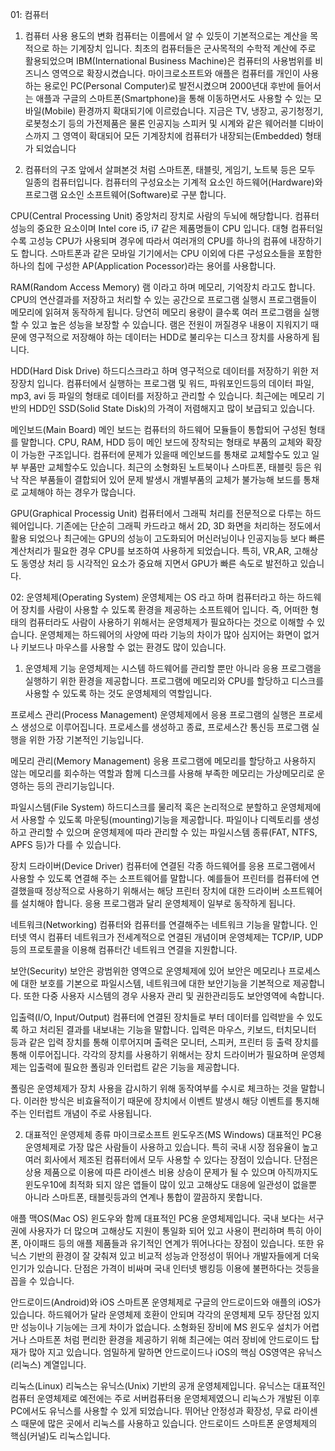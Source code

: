 01: 컴퓨터
1) 컴퓨터 사용 용도의 변화
컴퓨터는 이름에서 알 수 있듯이 기본적으로는 계산을 목적으로 하는 기계장치 입니다.
최초의 컴퓨터들은 군사목적의 수학적 계산에 주로 활용되었으며 IBM(International Business Machine)은 컴퓨터의 사용범위를 비즈니스 영역으로 확장시켰습니다.
마이크로소프트와 애플은 컴퓨터를 개인이 사용하는 용로인 PC(Personal Computer)로 발전시켰으며 2000년대 후반에 들어서는 애플과 구글의 스마트폰(Smartphone)을 통해 이동하면서도 사용할 수 있는 모바일(Mobile) 환경까지 확대되기에 이르렀습니다.
지금은 TV, 냉장고, 공기청정기, 로봇청소기 등의 가전제품은 물론 인공지능 스피커 및 시계와 같은 웨어러블 디바이스까지 그 영역이 확대되어 모든 기계장치에 컴퓨터가 내장되는(Embedded) 형태가 되었습니다

2) 컴퓨터의 구조
앞에서 살펴본것 처럼 스마트폰, 태블릿, 게임기, 노트북 등은 모두 일종의 컴퓨터입니다. 
컴퓨터의 구성요소는 기계적 요소인 하드웨어(Hardware)와 프로그램 요소인 소프트웨어(Software)로 구분 합니다.

CPU(Central Processing Unit)
중앙처리 장치로 사람의 두뇌에 해당합니다. 컴퓨터 성능의 중요한 요소이며 Intel core i5, i7 같은 제품명들이 CPU 입니다. 
대형 컴퓨터일수록 고성능 CPU가 사용되며 경우에 따라서 여러개의 CPU를 하나의 컴퓨에 내장하기도 합니다. 
스마트폰과 같은 모바일 기기에서는 CPU 이외에 다른 구성요소들을 포함한 하나의 칩에 구성한 AP(Application Pocessor)라는 용어를 사용합니다.

RAM(Random Access Memory)
램 이라고 하며 메모리, 기억장치 라고도 합니다. CPU의 연산결과를 저장하고 처리할 수 있는 공간으로 프로그램 실행시 프로그램들이 메모리에 읽혀져 동작하게 됩니다.
당연히 메모리 용량이 클수록 여러 프로그램을 실행할 수 있고 높은 성능을 보장할 수 있습니다. 
램은 전원이 꺼질경우 내용이 지워지기 때문에 영구적으로 저장해야 하는 데이터는 HDD로 불리우는 디스크 장치를 사용하게 됩니다.

HDD(Hard Disk Drive)
하드디스크라고 하며 영구적으로 데이터를 저장하기 위한 저장장치 입니다. 
컴퓨터에서 실행하는 프로그램 및 워드, 파워포인드등의 데이터 파일, mp3, avi 등 파일의 형태로 데이터를 저장하고 관리할 수 있습니다. 
최근에는 메모리 기반의 HDD인 SSD(Solid State Disk)의 가격이 저렴해지고 많이 보급되고 있습니다.

메인보드(Main Board)
메인 보드는 컴퓨터의 하드웨어 모듈들이 통합되어 구성된 형태를 말합니다. 
CPU, RAM, HDD 등이 메인 보드에 장착되는 형태로 부품의 교체와 확장이 가능한 구조입니다. 
컴퓨터에 문제가 있을때 메인보드를 통채로 교체할수도 있고 일부 부품만 교체할수도 있습니다. 
최근의 소형화된 노트북이나 스마트폰, 태블릿 등은 워낙 작은 부품들이 결합되어 있어 문제 발생시 개별부품의 교체가 불가능해 보드를 통채로 교체해야 하는 경우가 많습니다.

GPU(Graphical Processig Unit)
컴퓨터에서 그래픽 처리를 전문적으로 다루는 하드웨어입니다. 
기존에는 단순히 그래픽 카드라고 해서 2D, 3D 화면을 처리하는 정도에서 활용 되었으나 최근에는 GPU의 성능이 고도화되어 머신러닝이나 인공지능등 보다 빠른 계산처리가 필요한 경우 CPU를 보조하여 사용하게 되었습니다. 
특히, VR,AR, 고해상도 동영상 처리 등 시각적인 요소가 중요해 지면서 GPU가 빠른 속도로 발전하고 있습니다.


02: 운영체제(Operating System)
운영체제는 OS 라고 하며 컴퓨터라고 하는 하드웨어 장치를 사람이 사용할 수 있도록 환경을 제공하는 소프트웨어 입니다. 
즉, 어떠한 형태의 컴퓨터라도 사람이 사용하기 위해서는 운영체제가 필요하다는 것으로 이해할 수 있습니다.
운영체제는 하드웨어의 사양에 따라 기능의 차이가 많아 심지어는 화면이 없거나 키보드나 마우스를 사용할 수 없는 환경도 많이 있습니다.

1) 운영체제 기능
운영체제는 시스템 하드웨어를 관리할 뿐만 아니라 응용 프로그램을 실행하기 위한 환경을 제공합니다.
프로그램에 메모리와 CPU를 할당하고 디스크를 사용할 수 있도록 하는 것도 운영체제의 역할입니다.

프로세스 관리(Process Management)
운영체제에서 응용 프로그램의 실행은 프로세스 생성으로 이루어집니다. 프로세스를 생성하고 종료, 프로세스간 통신등 프로그램 실행을 위한 가장 기본적인 기능입니다.

메모리 관리(Memory Management)
응용 프로그램에 메모리를 할당하고 사용하지 않는 메모리를 회수하는 역할과 함께 디스크를 사용해 부족한 메모리는 가상메모리로 운영하는 등의 관리기능입니다.

파일시스템(File System)
하드디스크를 물리적 혹은 논리적으로 분할하고 운영체제에서 사용할 수 있도록 마운팅(mounting)기능을 제공합니다. 
파일이나 디렉토리를 생성하고 관리할 수 있으며 운영체제에 따라 관리할 수 있는 파일시스템 종류(FAT, NTFS, APFS 등)가 다를 수 있습니다.

장치 드라이버(Device Driver)
컴퓨터에 연결된 각종 하드웨어를 응용 프로그램에서 사용할 수 있도록 연결해 주는 소프트웨어를 말합니다. 
예를들어 프린터를 컴퓨터에 연결했을때 정상적으로 사용하기 위해서는 해당 프린터 장치에 대한 드라이버 소프트웨어를 설치해야 합니다. 응용 프로그램과 달리 운영체제이 일부로 동작하게 됩니다.

네트워크(Networking)
컴퓨터와 컴퓨터를 연결해주는 네트워크 기능을 말합니다. 
인터넷 역시 컴퓨터 네트워크가 전세계적으로 연결된 개념이며 운영체제는 TCP/IP, UDP 등의 프로토콜을 이용해 컴퓨터간 네트워크 연결을 지원합니다.

보안(Security)
보안은 광범위한 영역으로 운영체제에 있어 보안은 메모리나 프로세스에 대한 보호를 기본으로 파일시스템, 네트워크에 대한 보안기능을 기본적으로 제공합니다. 
또한 다중 사용자 시스템의 경우 사용자 관리 및 권한관리등도 보안영역에 속합니다.

입출력(I/O, Input/Output)
컴퓨터에 연결된 장치들로 부터 데이터를 입력받을 수 있도록 하고 처리된 결과를 내보내는 기능을 말합니다. 
입력은 마우스, 키보드, 터치모니터 등과 같은 입력 장치를 통해 이루어지며 출력은 모니터, 스피커, 프린터 등 출력 장치를 통해 이루어집니다. 
각각의 장치를 사용하기 위해서는 장치 드라이버가 필요하며 운영체제는 입출력에 필요한 폴링과 인터럽트 같은 기능을 제공합니다.

폴링은 운영체제가 장치 사용을 감시하기 위해 동작여부를 수시로 체크하는 것을 말합니다.
이러한 방식은 비효율적이기 때문에 장치에서 이벤트 발생시 해당 이벤트를 통지해 주는 인터럽트 개념이 주로 사용됩니다.

2) 대표적인 운영제체 종류
마이크로소프트 윈도우즈(MS Windows)
대표적인 PC용 운영체제로 가장 많은 사람들이 사용하고 있습니다. 
특히 국내 시장 점유율이 높고 여러 회사에서 제조된 컴퓨터에서 모두 사용할 수 있다는 장점이 있습니다. 
단점은 상용 제품으로 이용에 따른 라이센스 비용 상승이 문제가 될 수 있으며 아직까지도 윈도우10에 최적화 되지 않은 앱들이 많이 있고 고해상도 대응에 일관성이 없을뿐 아니라 스마트폰, 태블릿등과의 연계나 통합이 깔끔하지 못합니다.

애플 맥OS(Mac OS)
윈도우와 함께 대표적인 PC용 운영체제입니다. 
국내 보다는 서구권에 사용자가 더 많으며 고해상도 지원이 통일화 되어 있고 사용이 편리하며 특히 아이폰, 아이패드 등의 애플 제품들과 유기적인 연계가 뛰어나다는 장점이 있습니다. 
또한 유닉스 기반의 환경이 잘 갖춰져 있고 비교적 성능과 안정성이 뛰어나 개발자들에게 더욱 인기가 있습니다. 
단점은 가격이 비싸며 국내 인터넷 뱅킹등 이용에 불편하다는 것등을 꼽을 수 있습니다.

안드로이드(Android)와 iOS
스마트폰 운영체제로 구글의 안드로이드와 애플의 iOS가 있습니다. 
하드웨어가 달라 운영체제 호환이 안되며 각각의 운영체제 모두 장단점 있지만 성능이나 기능에는 크게 차이가 없습니다. 
소형화된 장비에 MS 윈도우 설치가 어렵거나 스마트폰 처럼 편리한 환경을 제공하기 위해 최근에는 여러 장비에 안드로이드 탑재가 많아 지고 있습니다.
엄밀하게 말하면 안드로이드나 iOS의 핵심 OS영역은 유닉스(리눅스) 계열입니다.

리눅스(Linux)
리눅스는 유닉스(Unix) 기반의 공개 운영체제입니다. 
유닉스는 대표적인 컴퓨터 운영체제로 예전에는 주로 서버컴퓨터용 운영체제였으니 리눅스가 개발된 이후 PC에서도 유닉스를 사용할 수 있게 되었습니다. 
뛰어난 안정성과 확장성, 무료 라이센스 때문에 많은 곳에서 리눅스를 사용하고 있습니다. 안드로이드 스마트폰 운영체제의 핵심(커널)도 리눅스입니다.





